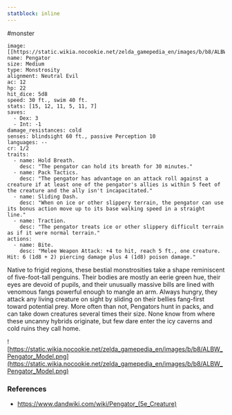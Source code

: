 ```yaml
---
statblock: inline
---
```

#monster 

```statblock
image: [[https://static.wikia.nocookie.net/zelda_gamepedia_en/images/b/b8/ALBW_Pengator_Model.png]]
name: Pengator
size: Medium
type: Monstrosity
alignment: Neutral Evil
ac: 12
hp: 22
hit_dice: 5d8
speed: 30 ft., swim 40 ft.
stats: [15, 12, 11, 5, 11, 7]
saves:
  - Dex: 3
  - Int: -1
damage_resistances: cold
senses: blindsight 60 ft., passive Perception 10
languages: --
cr: 1/2
traits:
  - name: Hold Breath.
    desc: "The pengator can hold its breath for 30 minutes."
  - name: Pack Tactics.
    desc: "The pengator has advantage on an attack roll against a creature if at least one of the pengator's allies is within 5 feet of the creature and the ally isn't incapacitated."
  - name: Sliding Dash.
    desc: "When on ice or other slippery terrain, the pengator can use its bonus action move up to its base walking speed in a straight line."
  - name: Traction.
    desc: "The pengator treats ice or other slippery difficult terrain as if it were normal terrain."
actions:
  - name: Bite.
    desc: "Melee Weapon Attack: +4 to hit, reach 5 ft., one creature. Hit: 6 (1d8 + 2) piercing damage plus 4 (1d8) poison damage."
```

Native to frigid regions, these bestial monstrosities take a shape reminiscent of five-foot-tall penguins. Their bodies are mostly an eerie green hue, their eyes are devoid of pupils, and their unusually massive bills are lined with venomous fangs powerful enough to mangle an arm. Always hungry, they attack any living creature on sight by sliding on their bellies fang-first toward potential prey. More often than not, Pengators hunt in packs, and can take down creatures several times their size. None know from where these uncanny hybrids originate, but few dare enter the icy caverns and cold ruins they call home.

![https://static.wikia.nocookie.net/zelda_gamepedia_en/images/b/b8/ALBW_Pengator_Model.png](https://static.wikia.nocookie.net/zelda_gamepedia_en/images/b/b8/ALBW_Pengator_Model.png)

### References

* https://www.dandwiki.com/wiki/Pengator_(5e_Creature)
